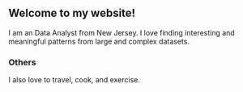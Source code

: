 ## Welcome to my website!
I am an Data Analyst from New Jersey. I love finding interesting and meaningful patterns from large and complex datasets.

### Others
I also love to travel, cook, and exercise.